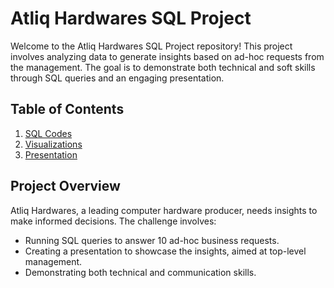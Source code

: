 # Atliq Hardwares SQL Project

Welcome to the Atliq Hardwares SQL Project repository! This project involves analyzing data to generate insights based on ad-hoc requests from the management. The goal is to demonstrate both technical and soft skills through SQL queries and an engaging presentation.

## Table of Contents

1. [SQL Codes](https://github.com/adityamohapatra98/Ad_Hoc_Project/tree/main/Codes) 
2. [Visualizations](https://github.com/adityamohapatra98/Ad_Hoc_Project/blob/main/AtliQ%20Hardware.pbix)
3. [Presentation](https://github.com/adityamohapatra98/Ad_Hoc_Project/blob/main/AtliQ%20Hardware.pdf)

## Project Overview

Atliq Hardwares, a leading computer hardware producer, needs insights to make informed decisions. The challenge involves:

- Running SQL queries to answer 10 ad-hoc business requests.
- Creating a presentation to showcase the insights, aimed at top-level management.
- Demonstrating both technical and communication skills.




